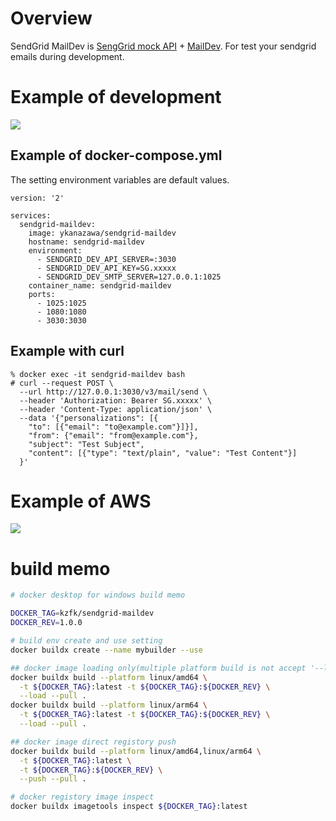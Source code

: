 # Overview

SendGrid MailDev is [SengGrid mock API](https://github.com/yKanazawa/sendgrid-dev) + [MailDev](https://maildev.github.io/maildev/). 
For test your sendgrid emails during development. 

# Example of development

![](https://raw.githubusercontent.com/yKanazawa/sendgrid-maildev/master/img/example_of_development.png)

## Example of docker-compose.yml

The setting environment variables are default values.

```
version: '2'

services:
  sendgrid-maildev:
    image: ykanazawa/sendgrid-maildev
    hostname: sendgrid-maildev
    environment:
      - SENDGRID_DEV_API_SERVER=:3030
      - SENDGRID_DEV_API_KEY=SG.xxxxx
      - SENDGRID_DEV_SMTP_SERVER=127.0.0.1:1025
    container_name: sendgrid-maildev
    ports:
      - 1025:1025
      - 1080:1080
      - 3030:3030
```

## Example with curl

```
% docker exec -it sendgrid-maildev bash
# curl --request POST \
  --url http://127.0.0.1:3030/v3/mail/send \
  --header 'Authorization: Bearer SG.xxxxx' \
  --header 'Content-Type: application/json' \
  --data '{"personalizations": [{ 
    "to": [{"email": "to@example.com"}]}], 
    "from": {"email": "from@example.com"}, 
    "subject": "Test Subject", 
    "content": [{"type": "text/plain", "value": "Test Content"}] 
  }'
```

# Example of AWS

![](https://raw.githubusercontent.com/yKanazawa/sendgrid-maildev/master/img/example_of_aws.png)

# build memo

```bash
# docker desktop for windows build memo

DOCKER_TAG=kzfk/sendgrid-maildev
DOCKER_REV=1.0.0

# build env create and use setting
docker buildx create --name mybuilder --use

## docker image loading only(multiple platform build is not accept '--load')
docker buildx build --platform linux/amd64 \
  -t ${DOCKER_TAG}:latest -t ${DOCKER_TAG}:${DOCKER_REV} \
  --load --pull .
docker buildx build --platform linux/arm64 \
  -t ${DOCKER_TAG}:latest -t ${DOCKER_TAG}:${DOCKER_REV} \
  --load --pull .

## docker image direct registory push
docker buildx build --platform linux/amd64,linux/arm64 \
  -t ${DOCKER_TAG}:latest \
  -t ${DOCKER_TAG}:${DOCKER_REV} \
  --push --pull .

# docker registory image inspect
docker buildx imagetools inspect ${DOCKER_TAG}:latest
```
